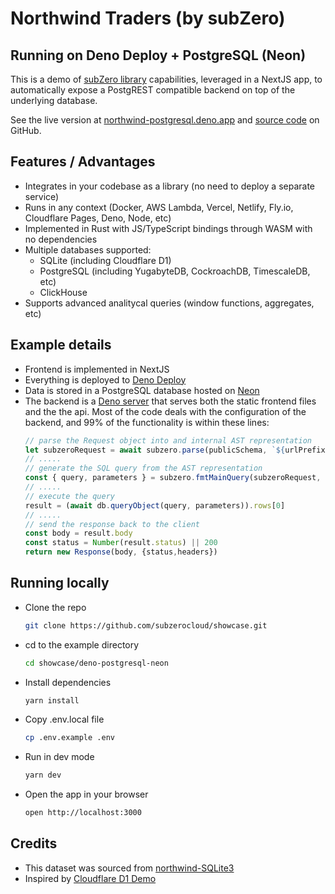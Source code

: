 # Northwind Traders (by subZero)
## Running on Deno Deploy + PostgreSQL (Neon)
This is a demo of [subZero library](https://www.npmjs.com/package/subzerocloud) capabilities, leveraged in a NextJS app, to automatically expose a PostgREST compatible backend on top of the underlying database. 

See the live version at [northwind-postgresql.deno.app](https://northwind-postgresql.deno.app) and [source code](https://github.com/subzerocloud/showcase/tree/main/deno-postgresql-neon) on GitHub.

## Features / Advantages
- Integrates in your codebase as a library (no need to deploy a separate service) 
- Runs in any context (Docker, AWS Lambda, Vercel, Netlify, Fly.io, Cloudflare Pages, Deno, Node, etc)
- Implemented in Rust with JS/TypeScript bindings through WASM with no dependencies
- Multiple databases supported:
    - SQLite (including Cloudflare D1)
    - PostgreSQL (including YugabyteDB, CockroachDB, TimescaleDB, etc)
    - ClickHouse
- Supports advanced analitycal queries (window functions, aggregates, etc)

## Example details
- Frontend is implemented in NextJS
- Everything is deployed to [Deno Deploy](https://deno.com/deploy)
- Data is stored in a PostgreSQL database hosted on [Neon](https://neon.tech/)
- The backend is a [Deno server](https://github.com/subzerocloud/showcase/blob/main/deno-postgresql-neon/deno/server.ts) that serves both the static frontend files and the the api.
    Most of the code deals with the configuration of the backend, and 99% of the functionality is within these lines:
    ```typescript
    // parse the Request object into and internal AST representation
    let subzeroRequest = await subzero.parse(publicSchema, `${urlPrefix}/`, role, req)
    // .....
    // generate the SQL query from the AST representation
    const { query, parameters } = subzero.fmtMainQuery(subzeroRequest, queryEnv)
    // .....
    // execute the query
    result = (await db.queryObject(query, parameters)).rows[0]
    // .....
    // send the response back to the client
    const body = result.body
    const status = Number(result.status) || 200
    return new Response(body, {status,headers})
    ```

## Running locally
- Clone the repo
    ```bash
    git clone https://github.com/subzerocloud/showcase.git
    ```
 - cd to the example directory
    ```bash
    cd showcase/deno-postgresql-neon
    ```
- Install dependencies
    ```bash
    yarn install
    ```
- Copy .env.local file
    ```bash
    cp .env.example .env
    ```
- Run in dev mode
    ```bash
    yarn dev
    ```
- Open the app in your browser
    ```bash
    open http://localhost:3000
    ```


## Credits
- This dataset was sourced from [northwind-SQLite3](https://github.com/jpwhite3/northwind-SQLite3)
- Inspired by [Cloudflare D1 Demo](https://northwind.d1sql.com/)

